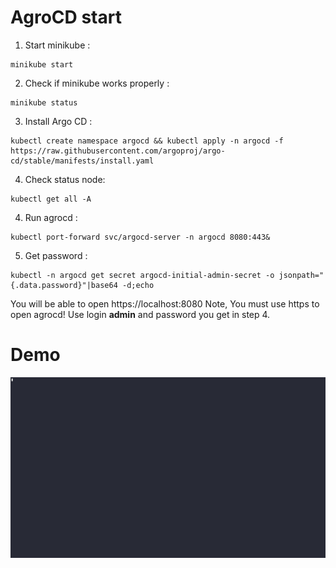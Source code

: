 # AgroCD start

1. Start minikube : 
```console
minikube start
```

2. Check if minikube works properly :
```console
minikube status
```

3. Install Argo CD :
```console
kubectl create namespace argocd && kubectl apply -n argocd -f https://raw.githubusercontent.com/argoproj/argo-cd/stable/manifests/install.yaml
```

4. Check status node:
```console
kubectl get all -A
```


4. Run agrocd :
```console
kubectl port-forward svc/argocd-server -n argocd 8080:443&
```

5. Get password :
```console
kubectl -n argocd get secret argocd-initial-admin-secret -o jsonpath="{.data.password}"|base64 -d;echo
```

You will be able to open https://localhost:8080
Note, You must use https to open agrocd!
Use login **admin** and password you get in step 4.

# Demo
![Image](../data/651380.gif)




